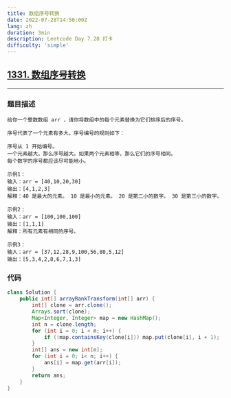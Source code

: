 ```yaml
---
title: 数组序号转换
date: 2022-07-28T14:50:00Z
lang: zh
duration: 3min
description: Leetcode Day 7.28 打卡
difficulty: 'simple'
---
```


## [1331. 数组序号转换](https://leetcode.cn/problems/rank-transform-of-an-array/) <MarkerSimple />
***
### 题目描述
```
给你一个整数数组 arr ，请你将数组中的每个元素替换为它们排序后的序号。

序号代表了一个元素有多大。序号编号的规则如下：

序号从 1 开始编号。
一个元素越大，那么序号越大。如果两个元素相等，那么它们的序号相同。
每个数字的序号都应该尽可能地小。
```

```
示例1：
输入：arr = [40,10,20,30]
输出：[4,1,2,3]
解释：40 是最大的元素。 10 是最小的元素。 20 是第二小的数字。 30 是第三小的数字。
```

```
示例2：
输入：arr = [100,100,100]
输出：[1,1,1]
解释：所有元素有相同的序号。
```

```
示例3：
输入：arr = [37,12,28,9,100,56,80,5,12]
输出：[5,3,4,2,8,6,7,1,3]
```

### 代码
```java
class Solution {
    public int[] arrayRankTransform(int[] arr) {
        int[] clone = arr.clone();
        Arrays.sort(clone);
        Map<Integer, Integer> map = new HashMap();
        int n = clone.length;
        for (int i = 0; i < n; i++) {
            if (!map.containsKey(clone[i])) map.put(clone[i], i + 1);
        }
        int[] ans = new int[n];
        for (int i = 0; i< n; i++) {
            ans[i] = map.get(arr[i]);
        }
        return ans;
    }
}
```
